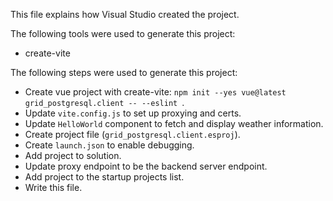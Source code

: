 This file explains how Visual Studio created the project.

The following tools were used to generate this project:
- create-vite

The following steps were used to generate this project:
- Create vue project with create-vite: `npm init --yes vue@latest grid_postgresql.client -- --eslint `.
- Update `vite.config.js` to set up proxying and certs.
- Update `HelloWorld` component to fetch and display weather information.
- Create project file (`grid_postgresql.client.esproj`).
- Create `launch.json` to enable debugging.
- Add project to solution.
- Update proxy endpoint to be the backend server endpoint.
- Add project to the startup projects list.
- Write this file.

